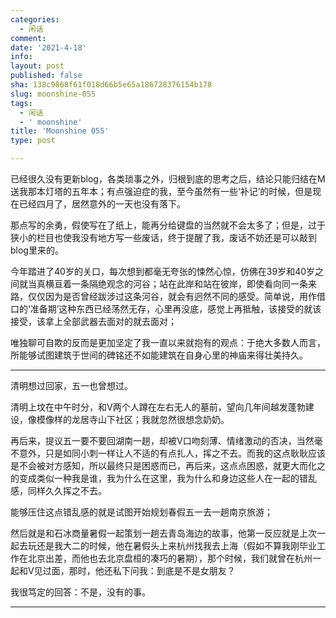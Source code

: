 ```yaml
---
categories:
  - 闲话
comment: 
date: '2021-4-18'
info: 
layout: post
published: false
sha: 138c9868f61f018d66b5e65a186728376154b178
slug: moonshine-055
tags:
  - 闲话
  - ' moonshine'
title: 'Moonshine 055'
type: post

---
```

已经很久没有更新blog，各类琐事之外，归根到底的思考之后，结论只能归结在M送我那本灯塔的五年本；有点强迫症的我，至今虽然有一些‘补记’的时候，但是现在已经四月了，居然意外的一天也没有落下。

那点写的余勇，假使写在了纸上，能再分给键盘的当然就不会太多了；但是，过于狭小的栏目也使我没有地方写一些废话，终于提醒了我，废话不妨还是可以敲到blog里来的。

今年踏进了40岁的关口，每次想到都毫无夸张的悚然心惊，仿佛在39岁和40岁之间就当真横亘着一条隔绝观念的河谷；站在此岸和站在彼岸，即使看向同一条来路，仅仅因为是否曾经跋涉过这条河谷，就会有迥然不同的感受。简单说，用作借口的‘准备期’这种东西已经荡然无存，心里再没底，感觉上再抵触，该接受的就该接受，该拿上全部武器去面对的就去面对；

唯独聊可自欺的反而是更加坚定了我一直以来就抱有的观点：于绝大多数人而言，所能够试图建筑于世间的碑铭还不如能建筑在自身心里的神庙来得壮美持久。

---- 

清明想过回家，五一也曾想过。

清明上坟在中午时分，和V两个人蹲在左右无人的墓前，望向几年间越发蓬勃建设，像模像样的龙居寺山下社区；我就忽然很想念奶奶。

再后来，提议五一要不要回湖南一趟，却被V口吻刻薄、情绪激动的否决，当然毫不意外，只是如同小刺一样让人不适的有点扎人，挥之不去。而我的这点耿耿应该是不会被对方感知，所以最终只是困惑而已，再后来，这点点困惑，就更大而化之的变成类似一种我是谁，我为什么在这里，我为什么和身边这些人在一起的错乱感，同样久久挥之不去。

能够压住这点错乱感的就是试图开始规划春假五一去一趟南京旅游；

然后就是和石冰商量暑假一起策划一趟去青岛海边的故事，他第一反应就是上次一起去玩还是我大二的时候，他在暑假头上来杭州找我去上海（假如不算我刚毕业工作在北京出差，而他也去北京盘桓的凑巧的暑期），那个时候，我们就曾在杭州一起和V见过面，那时，他还私下问我：到底是不是女朋友？

我很笃定的回答：不是，没有的事。

----


